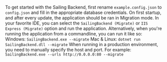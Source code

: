 ﻿To get started with the Sailing Backend, first rename `example.config.json` to `config.json` and fill in the appropriate database credentials. 
On first startup, and after every update, the application should be ran in Migration mode. In your favorite IDE, you can select the `SailingBackend (Migrate)` or `IIS Express (Migrate)` option and run the application.
Alternatively, when you're running the application from a commandline, you can run it like so:
Windows: `SailingBackend.exe --migrate`
Mac & Linux: `dotnet run SailingBackend.dll --migrate`
When running in a production environment, you need to manually specify the host and port. For example: `SailingBackend.exe --urls http://0.0.0.0:80 --migrate`